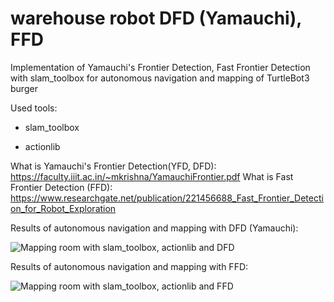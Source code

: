 # warehouse robot DFD (Yamauchi), FFD

Implementation of Yamauchi's Frontier Detection, Fast Frontier Detection with slam_toolbox for autonomous navigation and mapping of TurtleBot3 burger

Used tools:

  - slam_toolbox

  - actionlib

What is Yamauchi's Frontier Detection(YFD, DFD): https://faculty.iiit.ac.in/~mkrishna/YamauchiFrontier.pdf
What is Fast Frontier Detection (FFD): https://www.researchgate.net/publication/221456688_Fast_Frontier_Detection_for_Robot_Exploration

Results of autonomous navigation and mapping with DFD (Yamauchi):

![Mapping room with slam_toolbox, actionlib and DFD](https://github.com/kipariss1/warehouse_robot/blob/develop_FFD/YFD.gif)

Results of autonomous navigation and mapping with FFD:

![Mapping room with slam_toolbox, actionlib and FFD](https://github.com/kipariss1/warehouse_robot/blob/develop_FFD/Working_FFD-turtlebot_sim.gif)
